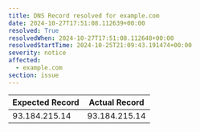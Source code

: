```yaml
---
title: DNS Record resolved for example.com
date: 2024-10-27T17:51:08.112639+00:00
resolved: True
resolvedWhen: 2024-10-27T17:51:08.112648+00:00
resolvedStartTime: 2024-10-25T21:09:43.191474+00:00
severity: notice
affected:
  - example.com
section: issue
---
```


| Expected Record  | Actual Record  |
|------------------|----------------|
| 93.184.215.14 | 93.184.215.14 |
